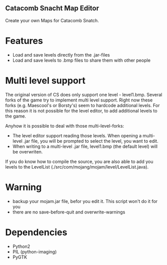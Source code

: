Catacomb Snacht Map Editor
--------------------------
Create your own Maps for Catacomb Snatch.

Features
========
 * Load and save levels directly from the .jar-files
 * Load and save levels to .bmp files to share them with other people

Multi level support
===================
The original version of CS does only support one level - level1.bmp.
Several forks of the game try to implement multi level support. Right now these forks (e.g. Maescool's or Borsty's) seem to hardcode additional levels. For this reason it is not possible for the level editor, to add additional levels to the game.

Anyhow it is possible to deal with those multi-level-forks:

 * The level editor support reading those levels. When opening a multi-level .jar file, you will be prompted to select the level, you want to edit.
 * When writing to a multi-level .jar file, level1.bmp (the default level) will be overwriten. 
 
If you do know how to compile the source, you are also able to add you levels to the LevelList (./src/com/mojang/mojam/level/LevelList.java).

Warning
=======
 * backup your mojam.jar file, befor you edit it. This script won't do it for you
 * there are no save-before-quit and overwrite-warnings

Dependencies
===========
 * Python2
 * PIL (python-imaging)
 * PyGTK
